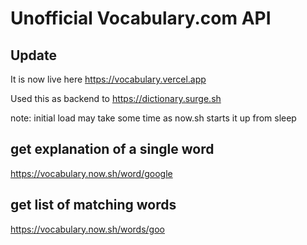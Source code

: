 # Unofficial Vocabulary.com API

## Update
It is now live here https://vocabulary.vercel.app

Used this as backend to https://dictionary.surge.sh

note: initial load may take some time as now.sh starts it up from sleep


## get explanation of a single word

https://vocabulary.now.sh/word/google

## get list of matching words

https://vocabulary.now.sh/words/goo


